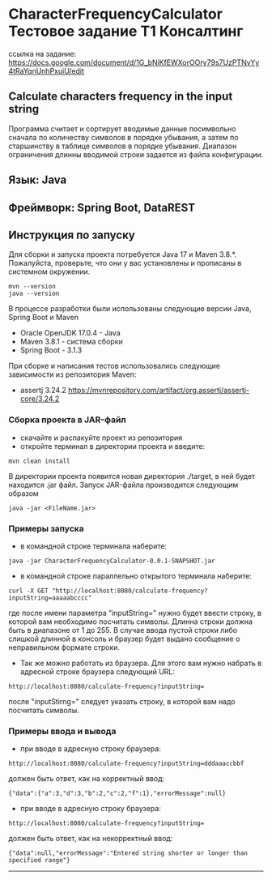# CharacterFrequencyCalculator Тестовое задание T1 Консалтинг
ссылка на задание: https://docs.google.com/document/d/1G_bNiKfEWXorOOry79s7UzPTNvYy4tRaYqnUnhPxuiU/edit
## Calculate characters frequency in the input string
Программа считает и сортирует вводимые данные посимвольно сначала по количеству символов в порядке убывания, а затем по старшинству в таблице символов в порядке убывания.
Диапазон ограничения длинны вводимой строки задается из файла конфигурации.

## Язык: Java
## Фреймворк: Spring Boot, DataREST

## Инструкция по запуску
Для сборки и запуска проекта потребуется Java 17 и Maven 3.8.\*. Пожалуйста, проверьте, что они у вас установлены и прописаны в системном окружении.
```
mvn --version
java --version
```
В процессе разработки были использованы следующие версии Java, Spring Boot и Maven
* Oracle OpenJDK 17.0.4 - Java
* Maven 3.8.1 - система сборки
* Spring Boot - 3.1.3

При сборке и написания тестов использовались следующие зависимости из репозитория Maven:
* assertj 3.24.2 https://mvnrepository.com/artifact/org.assertj/assertj-core/3.24.2  

### Сборка проекта в JAR-файл
* скачайте и распакуйте проект из репозитория
* откройте терминал в директории проекта и введите:
```
mvn clean install
```
В директории проекта появится новая директория ./target, в ней будет находится .jar файл.
Запуск JAR-файла производится следующим образом
```
java -jar <FileName.jar>
```

### Примеры запуска
* в командной строке терминала наберите:
```
java -jar CharacterFrequencyCalculator-0.0.1-SNAPSHOT.jar
```
* в командной строке параллельно открытого терминала наберите:
```
curl -X GET "http://localhost:8080/calculate-frequency?inputString=aaaaabcccc"
```
где после имени параметра "inputString=" нужно будет ввести строку, в которой вам необходимо посчитать символы.
Длинна строки должна быть в диапазоне от 1 до 255. В случае ввода пустой строки либо слишкой длинной в консоль
и браузер будет выдано сообщение о неправильном формате строки.

* Так же можно работать из браузера. Для этого вам нужно набрать в адресной строке браузера следующий URL:
```
http://localhost:8080/calculate-frequency?inputString=
```
после "inputStirng=" следует указать строку, в которой вам надо посчитать символы.

### Примеры ввода и вывода
* при вводе в адресную строку браузера:
```
http://localhost:8080/calculate-frequency?inputString=dddaaaccbbf
```
должен быть ответ, как на корректный ввод:
```
{"data":{"a":3,"d":3,"b":2,"c":2,"f":1},"errorMessage":null}
```

* при вводе в адресную строку браузера:
```
http://localhost:8080/calculate-frequency?inputString=
```
должен быть ответ, как на некорректный ввод:
```
{"data":null,"errorMessage":"Entered string shorter or longer than specified range"}
```
____________________________________________________________________________________
